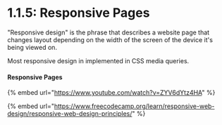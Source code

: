 # 1.1.5: Responsive Pages

"Responsive design" is the phrase that describes a website page that changes layout depending on the width of the screen of the device it's being viewed on.

Most responsive design in implemented in CSS media queries.

#### Responsive Pages

{% embed url="https://www.youtube.com/watch?v=ZYV6dYtz4HA" %}

{% embed url="https://www.freecodecamp.org/learn/responsive-web-design/responsive-web-design-principles/" %}

#### 

